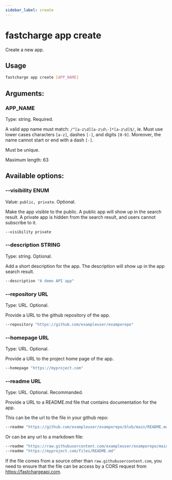 ```yaml
---
sidebar_label: create
---
```


# fastcharge app create

Create a new app.

## Usage

```bash
fastcharge app create [APP_NAME]
```

## Arguments:

### APP_NAME

Type: string. Required.

A valid app name must match: `/^[a-z\d][a-z\d\-]*[a-z\d]$/`, ie. Must use lower
cases characters `[a-z]`, dashes `[-]`, and digits `[0-9]`. Moreover, the name
cannot start or end with a dash `[-]`.

Must be unique.

Maximum length: 63

## Available options:

### --visibility ENUM

Value: `public, private`. Optional.

Make the app visible to the public. A public app will show up in the search
result. A private app is hidden from the search result, and users cannot
subscribe to it.

```bash
--visibility private
```

### --description STRING

Type: string. Optional.

Add a short description for the app. The description will show up in the app
search result.

```bash
--description "A demo API app"
```

### --repository URL

Type: URL. Optional.

Provide a URL to the github repository of the app.

```bash
--repository "https://github.com/exampleuser/examporepo"
```

### --homepage URL

Type: URL. Optional.

Provide a URL to the project home page of the app.

```bash
--homepage "https://myproject.com"
```

### --readme URL

Type: URL. Optional. Recommanded.

Provide a URL to a README.md file that contains documentation for the app.

This can be the url to the file in your github repo:

```bash
--readme "https://github.com/exampleuser/examporepo/blob/main/README.md"
```

Or can be any url to a markdown file:

```bash
--readme "https://raw.githubusercontent.com/exampleuser/examporepo/main/README.md"
--readme "https://myproject.com/files/README.md"
```

If the file comes from a source other than `raw.githubusercontent.com`, you need
to ensure that the file can be access by a CORS request from https://fastchargeapi.com.
